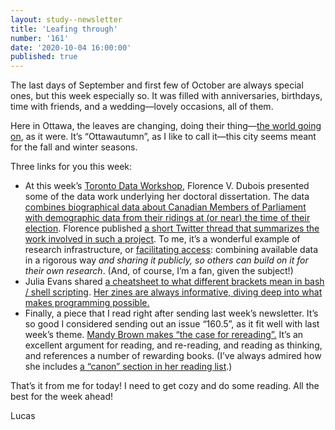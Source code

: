 ```yaml
---
layout: study--newsletter
title: 'Leafing through'
number: '161'
date: '2020-10-04 16:00:00'
published: true
---
```


The last days of September and first few of October are always special ones, but this week especially so. It was filled with anniversaries, birthdays, time with friends, and a wedding—lovely occasions, all of them.

Here in Ottawa, the leaves are changing, doing their thing—[the world going on](https://www.brainpickings.org/2014/09/24/mary-oliver-reads-wild-geese/), as it were. It’s “Ottawautumn”, as I like to call it—this city seems meant for the fall and winter seasons.

Three links for you this week:

- At this week’s [Toronto Data Workshop](https://rohanalexander.com/toronto_data_workshop.html), Florence V. Dubois presented some of the data work underlying her doctoral dissertation. The data [combines biographical data about Canadian Members of Parliament with demographic data from their ridings at (or near) the time of their election](https://florencevdubois.github.io/datasets.html). Florence published [a short Twitter thread that summarizes the work involved in such a project](https://twitter.com/florencevdubois/status/1296872762976370688). To me, it’s a wonderful example of research infrastructure, or [facilitating access](https://lucascherkewski.com/hit-and-miss/125-facilitating-access/): combining available data in a rigorous way _and sharing it publicly, so others can build on it for their own research_. (And, of course, I’m a fan, given the subject!)
- Julia Evans shared [a cheatsheet to what different brackets mean in bash / shell scripting](https://wizardzines.com/comics/brackets-cheatsheet/). [Her zines are always informative, diving deep into what makes programming possible.](https://wizardzines.com/)
- Finally, a piece that I read right after sending last week’s newsletter. It’s so good I considered sending out an issue “160.5”, as it fit well with last week’s theme. [Mandy Brown makes “the case for rereading”.](https://aworkinglibrary.com/writing/case-for-rereading) It’s an excellent argument for reading, and re-reading, and reading as thinking, and references a number of rewarding books. (I’ve always admired how she includes [a “canon” section in her reading list](https://aworkinglibrary.com/collections/canon/).)

That’s it from me for today! I need to get cozy and do some reading. All the best for the week ahead!

Lucas